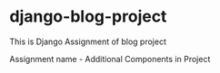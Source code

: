 # django-blog-project

This is Django Assignment of blog project

Assignment name - Additional Components in Project
